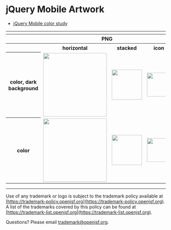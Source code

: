 # jQuery Mobile Artwork

- [jQuery Mobile color study](./other/jquery_mobile-color_study.ai)

<table>
    <tr>
    	<th colspan="7"></th>
    </tr>
    <tr>
        <th width="120"></th>
        <th colspan="3">PNG</th>
        <th colspan="3">SVG</th>
    </tr>
    <tr>
        <th width="120"></th>
        <th>horizontal</th>
        <th>stacked</th>
        <th>icon</th>
        <th>horizontal</th>
        <th>stacked</th>
        <th>icon</th>
    </tr>
    <tr>
        <th>color, dark background</th>
        <td><img src="./jquery_mobile-logo-horizontal-color-dark_background.png" width="200"></td>
        <td><img src="../no_artwork_available.png" width="95"></td>
        <td><img src="./jquery_mobile-icon-color.png" width="75"></td>
        <td><img src="./jquery_mobile-logo-horizontal-color-dark_background.svg" width="200"></td>
        <td><img src="../no_artwork_available.png" width="95"></td>
        <td><img src="./jquery_mobile-icon-color.svg" width="75"></td>
    </tr>
    <tr>
        <th>color</th>
        <td><img src="./jquery_mobile-logo-horizontal-color.png" width="200"></td>
        <td><img src="../no_artwork_available.png" width="95"></td>
        <td><img src="./jquery_mobile-icon-color.png" width="75"></td>
        <td><img src="./jquery_mobile-logo-horizontal-color.svg" width="200"></td>
        <td><img src="../no_artwork_available.png" width="95"></td>
        <td><img src="./jquery_mobile-icon-color.svg" width="75"></td>
    </tr>
</table>

---

Use of any trademark or logo is subject to the trademark policy available at [https://trademark-policy.openjsf.org](https://trademark-policy.openjsf.org). A list of the trademarks covered by this policy can be found at [https://trademark-list.openjsf.org](https://trademark-list.openjsf.org).

Questions? Please email [trademark@openjsf.org](mailto:trademark@openjsf.org).
